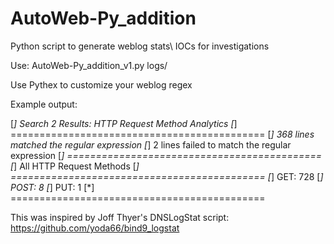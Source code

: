 # AutoWeb-Py_addition
Python script to generate weblog stats\ IOCs for investigations

Use: AutoWeb-Py_addition_v1.py logs/

Use Pythex to customize your weblog regex

Example output:

[*] Search 2 Results: HTTP Request Method Analytics
[*] ============================================
[*] 368 lines matched the regular expression
[*] 2 lines failed to match the regular expression
[*] ============================================
[*] All HTTP Request Methods
[*] ============================================
[*]                            GET: 728
[*]                           POST: 8
[*]                            PUT: 1
[*] ============================================



This was inspired by Joff Thyer's DNSLogStat script: https://github.com/yoda66/bind9_logstat
